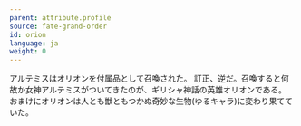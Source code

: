 ```yaml
---
parent: attribute.profile
source: fate-grand-order
id: orion
language: ja
weight: 0
---
```


アルテミスはオリオンを付属品として召喚された。
訂正、逆だ。召喚すると何故か女神アルテミスがついてきたのが、ギリシャ神話の英雄オリオンである。
おまけにオリオンは人とも獣ともつかぬ奇妙な生物(ゆるキャラ)に変わり果てていた。
